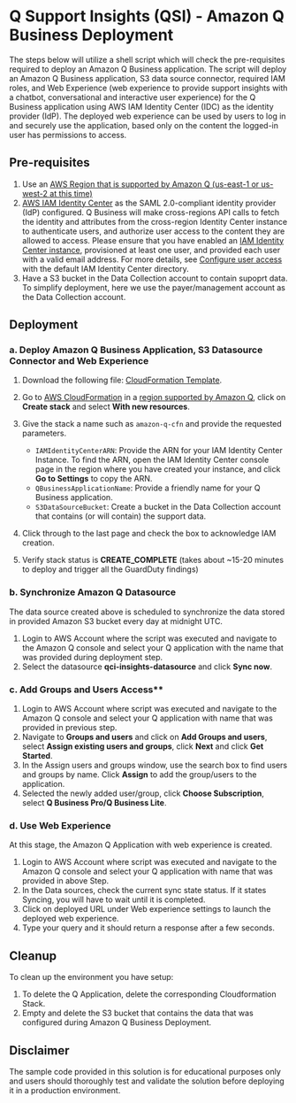 # Q Support Insights (QSI) - Amazon Q Business Deployment

The steps below will utilize a shell script which will check the pre-requisites required to deploy an Amazon Q Business application. The script will deploy an Amazon Q Business application, S3 data source connector, required IAM roles, and Web Experience (web experience to provide support insights with a chatbot, conversational and interactive user experience) for the Q Business application using AWS IAM Identity Center (IDC) as the identity provider (IdP). The deployed web experience can be used by users to log in and securely use the application, based only on the content the logged-in user has permissions to access.

## Pre-requisites

 1. Use an [AWS Region that is supported by Amazon Q (us-east-1 or us-west-2 at this time)](https://docs.aws.amazon.com/amazonq/latest/qbusiness-ug/quotas-regions.html)
 2. [AWS IAM Identity Center](https://docs.aws.amazon.com/singlesignon/latest/userguide/what-is.html) as the SAML 2.0-compliant identity provider (IdP) configured. Q Business will make cross-regions API calls to fetch the identity and attributes from the cross-region Identity Center instance to authenticate users, and authorize user access to the content they are allowed to access. Please ensure that you have enabled an [IAM Identity Center instance](https://docs.aws.amazon.com/singlesignon/latest/userguide/get-set-up-for-idc.html), provisioned at least one user, and provided each user with a valid email address. For more details, see [Configure user access](https://docs.aws.amazon.com/singlesignon/latest/userguide/quick-start-default-idc.html) with the default IAM Identity Center directory.
 3. Have a S3 bucket in the Data Collection account to contain supoprt data. To simplify deployment, here we use the payer/management account as the Data Collection account.

## Deployment

### a. Deploy Amazon Q Business Application, S3 Datasource Connector and Web Experience

1. Download the following file: [CloudFormation Template](amazon-q-cfn.yaml).

2. Go to [AWS CloudFormation](https://console.aws.amazon.com/cloudformation/home) in a [region supported by Amazon Q](https://docs.aws.amazon.com/amazonq/latest/qbusiness-ug/quotas-regions.html), click on **Create stack** and select **With new resources**.

3. Give the stack a name such as `amazon-q-cfn` and provide the requested parameters.
    * `IAMIdentityCenterARN`: Provide the ARN for your IAM Identity Center Instance. To find the ARN, open the IAM Identity Center console page in the region where you have created your instance, and click **Go to Settings** to copy the ARN.
    * `QBusinessApplicationName`: Provide a friendly name for your Q Business application.
    * `S3DataSourceBucket`: Create a bucket in the Data Collection account that contains (or will contain) the support data.

4. Click through to the last page and check the box to acknowledge IAM creation.  

5. Verify stack status is **CREATE_COMPLETE**  (takes about ~15-20 minutes to deploy and trigger all the GuardDuty findings)

### b. Synchronize Amazon Q Datasource

The data source created above is scheduled to synchronize the data stored in provided Amazon S3 bucket every day at midnight UTC.

1. Login to AWS Account where the script was executed and navigate to the Amazon Q console and select your Q application with the name that was provided during deployment step.
2. Select the datasource **qci-insights-datasource** and click **Sync now**.

### c. Add Groups and Users Access**

1. Login to AWS Account where script was executed and navigate to the Amazon Q console and select your Q application with name that was provided in previous step.
2. Navigate to **Groups and users** and click on **Add Groups and users**, select **Assign existing users and groups**, click **Next** and click **Get Started**.
3. In the Assign users and groups window, use the search box to find users and groups by name. Click **Assign** to add the group/users to the application.
4. Selected the newly added user/group, click **Choose Subscription**, select **Q Business Pro/Q Business Lite**.

### d. Use Web Experience

At this stage, the Amazon Q Application with web experience is created.

1. Login to AWS Account where script was executed and navigate to the Amazon Q console and select your Q application with name that was provided in above Step.
2. In the Data sources, check the current sync state status. If it states Syncing, you will have to wait until it is completed.
3. Click on deployed URL under Web experience settings to launch the deployed web experience.
4. Type your query and it should return a response after a few seconds.

## Cleanup

To clean up the environment you have setup:

1. To delete the Q Application, delete the corresponding Cloudformation Stack.
2. Empty and delete the S3 bucket that contains the data that was configured during Amazon Q Business Deployment.

## Disclaimer

The sample code provided in this solution is for educational purposes only and users should thoroughly test and validate the solution before deploying it in a production environment.

